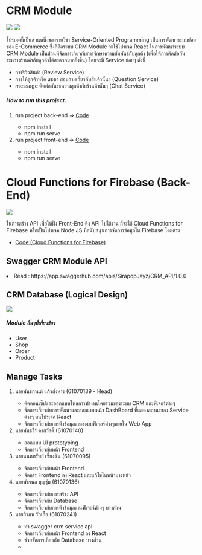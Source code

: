# CRM Module

<img src="./img/allService.jpg">
<img src="./img/unavil.jpg">
<p>โปรเจคนี้เป็นส่วนหนึ่งของรายวิชา Service-Oriented Programming เป็นการพัฒนาระบบย่อยของ E-Commerce ซึ่งก็คือระบบ CRM Module จะใช้โปรเจค React ในการพัฒนาระบบ CRM Module เป็นส่วนที่จัดการเกี่ยวกับการรักษาความสัมพันธ์กับลูกค้า (เพื่อให้การติดต่อกันระหว่างร้านค้ากับลูกค้าได้สะดวกมากยิ่งขึ้น) โดยจะมี Service ย่อยๆ ดังนี้</p>
<ul>
    <li>การรีวิวสินค้า (Review Service)</li>
    <li>การให้ลูกค้าหรือ user สอบถามเกี่ยวกับสินค้านั้นๆ (Question Service)</li>
    <li>message ติดต่อกันระหว่างลูกค้ากับร้านค้านั้นๆ (Chat Service)</li>
</ul>

<h5>How to run this project.</h5>
<ol>
    <li>run project back-end => <a href="https://github.com/looksocii/SOP_API">Code</a></li>
    <ul>
        <li>npm install</li>
        <li>npm run serve</li>
    </ul>
    <li>run project front-end => <a href="https://github.com/looksocii/E-Commerce_CRM-Module">Code</a></li>
    <ul>
        <li>npm install</li>
        <li>npm run serve</li>
    </ul>
</ol>

# Cloud Functions for Firebase (Back-End)

<img src="./img/FB.jpg">
<p>ในการสร้าง API เพื่อให้ฝั่ง Front-End ดึง API ไปใช้งาน ก็จะใช้ Cloud Functions for Firebase หรือเป็นโปรเจค Node JS ที่สนับสนุนการจัดการข้อมูลใน Firebase โดยตรง</p>
<ul>
    <li><a href="https://github.com/looksocii/SOP_API">Code (Cloud Functions for Firebase)</a></li>
</ul>

## Swagger CRM Module API

<li>Read : https://app.swaggerhub.com/apis/SirapopJayz/CRM_API/1.0.0</li>

## CRM Database (Logical Design)

<img src="./img/CRM-Module.png">
<h5>Module อื่นๆที่เกี่ยวข้อง</h5>
    <ul>
        <li>User</li>
        <li>Shop</li>
        <li>Order</li>
        <li>Product</li>
    </ul>

## Manage Tasks

<ol>
    <li>นายพันธกานต์ แก้วสังหาร (61070139 - Head)</li>
    <ul>
        <li>คิดคอนเซ็ปและออกแบบโฟลการทํางานโดยรวมของระบบ CRM และฟีเจอร์ต่างๆ</li>
        <li>จัดการเกี่ยวกับการพัฒนาและออกแบบหน้า DashBoard ที่แสดงสถานะของ Service ต่างๆ บนโปรเจค React</li>
        <li>จัดการเกี่ยวกับการดึงข้อมูลและระบบฟีเจอร์ต่างๆภายใน Web App</li>
    </ul>
    <li>นายพันธวีร์ คงสวัสดิ์ (61070140)</li>
    <ul>
        <li>ออกแบบ UI prototyping</li>
        <li>จัดการเกี่ยวกับหน้า Frontend</li>
    </ul>
    <li>นายนนททรัพย์ เซี่ยงฉิน (61070095)</li>
     <ul>
         <li>จัดการเกี่ยวกับหน้า Frontend</li>
         <li>จัดการ Frontend ลง React และแก้ไขในหน้าบางหน้า</li>       
     </ul>
    <li>นายพัชรพล บุญชุ่ม (61070136)</li>
    <ul>
        <li>จัดการเกี่ยวกับการสร้าง API</li>
        <li>จัดการเกี่ยวกับ Database</li>
        <li>จัดการเกี่ยวกับการดึงข้อมูลและฟีเจอร์ต่างๆ บางส่วน</li>
    </ul>
    <li>นายสิรภพ รักเกื้อ (61070241)</li>
    <ul>
        <li>ทำ swagger crm service​ api</li>
        <li>จัดการเกี่ยวกับหน้า Frontend ลง​ React</li>
        <li>ช่วยจัดการเกี่ยวกับ​ Database​ บางส่วน<li>
    </ul>
</ol>
